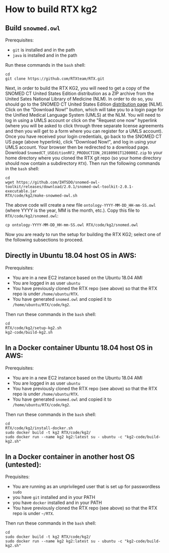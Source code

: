 
# How to build RTX kg2

## Build `snowmed.owl`

Prerequisites:
- `git` is installed and in the path
- `java` is installed and in the path

Run these commands in the `bash` shell:

    cd
    git clone https://github.com/RTXteam/RTX.git
    
Next, in order to build the RTX KG2, you will need to get a copy of the SNOMED
CT United States Edition distribution as a ZIP archive from the United Sates
National Library of Medicine (NLM). In order to do so, you should go to the
SNOMED CT United States Edition
[distribution page](https://www.nlm.nih.gov/healthit/snomedct/us_edition.html)
[NLM]. Click on the "Download Now!" button, which will take you to a login page
for the Unified Medical Language System (UMLS) at the NLM. You will need to log
in using a UMLS account or click on the "Request one now" hyperlink (where you
will be asked to click through three separate license agreements and then you
will get to a form where you can register for a UMLS account). Once you have
received your login credentials, go back to the SNOMED CT US page (above
hyperlink), click "Download Now!", and log in using your UMLS account. Your
browser then be redirected to a download page. Download
`SnomedCT_USEditionRF2_PRODUCTION_20180901T120000Z.zip` to your home directory
where you cloned the RTX git repo (so your home directory should now contain a
subdirectory `RTX`). Then run the following commands in the `bash` shell:

    cd
    wget https://github.com/IHTSDO/snomed-owl-toolkit/releases/download/2.0.1/snomed-owl-toolkit-2.0.1-executable.jar
    RTX/code/kg2/make-snowmed-owl.sh

The above code will create a new file `ontology-YYYY-MM-DD_HH-mm-SS.owl` (where YYYY
is the year, MM is the month, etc.). Copy this file to `RTX/code/kg2/snomed.owl`:

    cp ontology-YYYY-MM-DD_HH-mm-SS.owl RTX/code/kg2/snomed.owl

Now you are ready to run the setup for building the RTX KG2; select one of the following
subsections to proceed.

## Directly in Ubuntu 18.04 host OS in AWS:

Prerequisites:
- You are in a new EC2 instance based on the Ubuntu 18.04 AMI
- You are logged in as user `ubuntu`
- You have previously cloned the RTX repo (see above) so that the RTX repo is
under `/home/ubuntu/RTX`.
- You have generated `snomed.owl` and copied it to `/home/ubuntu/RTX/code/kg2`.

Then run these commands in the `bash` shell:

    cd
    RTX/code/kg2/setup-kg2.sh
    kg2-code/build-kg2.sh

## In a Docker container Ubuntu 18.04 host OS in AWS:

Prerequisites:
- You are in a new EC2 instance based on the Ubuntu 18.04 AMI
- You are logged in as user `ubuntu`
- You have previously cloned the RTX repo (see above) so that the RTX repo is
under `/home/ubuntu/RTX`.
- You have generated `snomed.owl` and copied it to `/home/ubuntu/RTX/code/kg2`.

Then run these commands in the `bash` shell:

    cd
    RTX/code/kg2/install-docker.sh
    sudo docker build -t kg2 RTX/code/kg2/
    sudo docker run --name kg2 kg2:latest su - ubuntu -c "kg2-code/build-kg2.sh"

## In a Docker container in another host OS (untested):

Prequisites:
- You are running as an unprivileged user that is set up for passwordless `sudo`
- you have `git` installed and in your PATH
- you have `docker` installed and in your PATH
- You have previously cloned the RTX repo (see above) so that the RTX repo is
under `~/RTX`.

Then run these commands in the `bash` shell:

    cd
    sudo docker build -t kg2 RTX/code/kg2/
    sudo docker run --name kg2 kg2:latest su - ubuntu -c "kg2-code/build-kg2.sh"

